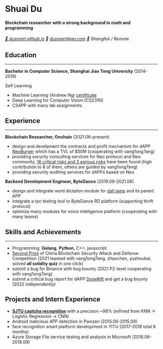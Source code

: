 # Shuai Du

#### Blockchain researcher with a strong background in math and programming

###### [📖 dusmart.github.io](https://dusmart.github.io) 📧 dusmart@qq.com 📍 Shanghai / Remote

## Education

---------
**Bachelor in Computer Science, Shanghai Jiao Tong University** (2014-2019)

Self Learning

- Machine Learning (Andrew Ng) [certificate](assets/coursera_certificate.pdf)
- Deep Learning for Computer Vision (CS231N)
- CSAPP with many lab assignments

## Experience

---------
**Blockchain Researcher, Onchain** (2021.06-present)

- design and develpment the contracts and profit mechanism for dAPP [NeoBurger](https://neoburger.github.io/) which has a TVL of $50M (cooperating with vang1ong7ang)
- providing security consulting services for Neo protocol and Neo community, [16 critical risks and 3 serious risks](./neo_security.md) have been found (high contribution to 8 of them, others are guided by vang1ong7ang)
- providing security auditing services for dAPPs based on Neo

**Backend Development Engineer, ByteDance** (2019.09-2021.06)

- design and integrate word dictation module for [dali lamp](https://www.dali.com.cn/products) and its parent APP
- integrate a rpc testing tool to ByteDance RD platform (supporting thrift protocol)
- optimize many modules for voice intelligence platform (cooperating with many teams)

## Skills and Achievements

---------

- Programming: **Golang**, **Python**, C++, javascript
- [Second Prize](https://www.geekmeta.com/article/4137940.html) of China Blockchain Security Attack and Defense Competition (2021 teamed with vang1ong7ang, zhaochen, yuzhoukai, solved **all solidity quiz** in one click)
- submit a bug for Binance with bug bounty (2021 P2-level cooperating with vang1ong7ang)
- submit a critical bug report for dAPP [DogeRift](https://dogerift.com/) and get a bug bounty (2022 independently)

## Projects and Intern Experience

- **[SJTU captcha recognition](https://dusmart.github.io/2017/03/01/SJTU_captcha/)** with a precision ~98% (refined from KNN -> Logistic Regression -> CNN)
- Android malicious APP detection in Pwnzen (2015.06-2015.09)
- face recognition smart platform development in YITU (2017-2018 total 6 months)
- Azure Storage File service testing and analysis in Microsoft (2018.06-2018.09)

